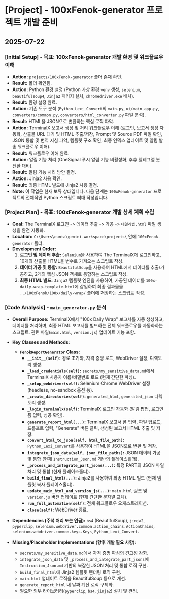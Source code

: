 # [Project] - 100xFenok-generator 프로젝트 개발 준비

## 2025-07-22

### [Initial Setup] - 목표: 100xFenok-generator 개발 환경 및 워크플로우 이해

- **Action:** `projects/100xFenok-generator` 폴더 존재 확인.
- **Result:** 폴더 확인됨.
- **Action:** Python 환경 설정 (Python 가상 환경 `venv` 생성, `selenium`, `beautifulsoup4`, `Jinja2` 패키지 설치, `chromedriver.exe` 배치).
- **Result:** 환경 설정 완료.
- **Action:** 기존 도구 분석 (`Python_Lexi_Convert`의 `main.py`, `ui/main_app.py`, `converters/common.py`, `converters/html_converter.py` 파일 분석).
- **Result:** HTML을 JSON으로 변환하는 핵심 로직 파악.
- **Action:** TerminalX 보고서 생성 및 처리 워크플로우 이해 (로그인, 보고서 생성 자동화, 산출물 URL 대기 및 HTML 추출/저장, Prompt 및 Source PDF 파일 확인, JSON 통합 및 번역 지침 파악, 템플릿 구조 확인, 최종 인덱스 업데이트 및 알림 발송 워크플로우 이해).
- **Result:** 워크플로우 이해 완료.
- **Action:** 알림 기능 처리 (OneSignal 푸시 알림 기능 비활성화, 추후 텔레그램 봇 전환 대비).
- **Result:** 알림 기능 처리 방안 결정.
- **Action:** Jinja2 사용 확인.
- **Result:** 최종 HTML 빌드에 Jinja2 사용 결정.
- **Note:** 이 작업은 현재 보류 상태입니다. 다음 단계는 `100xFenok-generator` 프로젝트의 전체적인 Python 스크립트 뼈대 작성입니다.

### [Project Plan] - 목표: 100xFenok-generator 개발 상세 계획 수립

- **Goal:** The TerminalX 로그인 -> 데이터 추출 -> 가공 -> `데일리랩.html` 파일 생성을 완전 자동화.
- **Location:** `C:\Users\eunta\gemini-workspace\projects\` 안에 `100xFenok-generator` 폴더.
- **Development Order:**
    1.  **로그인 및 데이터 추출:** `Selenium`을 사용하여 The TerminalX에 로그인하고, 10개의 산출물 HTML을 변수로 가져오는 스크립트 작성.
    2.  **데이터 가공 및 통합:** `BeautifulSoup`을 사용하여 HTML에서 데이터를 추출/가공하고, 2개의 핵심 JSON 객체로 통합하는 스크립트 작성.
    3.  **최종 HTML 빌드:** `Jinja2` 템플릿 엔진을 사용하여, 가공된 데이터를 `100x-daily-wrap-template.html`에 삽입하여 최종 결과물을 `../100xFenok/100x/daily-wrap/` 폴더에 저장하는 스크립트 작성.

### [Code Analysis] - `main_generator.py` 분석

- **Overall Purpose:** TerminalX에서 "100x Daily Wrap" 보고서를 자동 생성하고, 데이터를 처리하며, 최종 HTML 보고서를 빌드하는 전체 워크플로우를 자동화하는 스크립트. 관련 파일(`main.html`, `version.js`) 업데이트 기능 포함.

- **Key Classes and Methods:**
    - **`FenokReportGenerator` Class:**
        - **`__init__(self)`:** 경로 초기화, 자격 증명 로드, WebDriver 설정, 디렉토리 생성.
        - **`_load_credentials(self)`:** `secrets/my_sensitive_data.md`에서 TerminalX 사용자 이름/비밀번호 로드 (현재 간단한 파싱).
        - **`_setup_webdriver(self)`:** Selenium Chrome WebDriver 설정 (headless, no-sandbox 옵션 등).
        - **`_create_directories(self)`:** `generated_html`, `generated_json` 디렉토리 생성.
        - **`_login_terminalx(self)`:** TerminalX 로그인 자동화 (알림 팝업, 로그인 폼 입력, 성공 확인).
        - **`generate_report_html(...)`:** TerminalX 보고서 폼 입력, 파일 업로드, 프롬프트 입력, "Generate" 버튼 클릭, 생성된 보고서 HTML 추출 및 저장.
        - **`convert_html_to_json(self, html_file_path)`:** `Python_Lexi_Convert`를 사용하여 HTML을 JSON으로 변환 및 저장.
        - **`integrate_json_data(self, json_file_paths)`:** JSON 데이터 가공 및 통합 (현재 `Instruction_Json.md` 기반의 플레이스홀더).
        - **`_process_and_integrate_part_jsons(...)`:** 특정 PART의 JSON 파일 처리 및 통합 (현재 플레이스홀더).
        - **`build_final_html(...)`:** Jinja2를 사용하여 최종 HTML 빌드 (현재 템플릿 복사 플레이스홀더).
        - **`update_main_html_and_version_js(...)`:** `main.html` 링크 및 `version.js` 버전 업데이트 (현재 간단한 문자열 교체).
        - **`run_full_automation(self)`:** 전체 워크플로우 오케스트레이션.
        - **`close(self)`:** WebDriver 종료.

- **Dependencies (주석 처리 또는 언급):** `bs4` (BeautifulSoup), `jinja2`, `pyperclip`, `selenium.webdriver.common.action_chains.ActionChains`, `selenium.webdriver.common.keys.Keys`, `Python_Lexi_Convert`.

- **Missing/Placeholder Implementations (향후 개발 필요 사항):**
    - `secrets/my_sensitive_data.md`에서 자격 증명 파싱의 견고성 강화.
    - `integrate_json_data` 및 `_process_and_integrate_part_jsons`에 `Instruction_Json.md` 기반의 복잡한 JSON 처리 및 통합 로직 구현.
    - `build_final_html`에 Jinja2 템플릿 렌더링 로직 구현.
    - `main.html` 업데이트 로직을 BeautifulSoup 등으로 개선.
    - `generate_report_html` 내 날짜 계산 로직 구체화.
    - 필요한 외부 라이브러리(`pyperclip`, `bs4`, `jinja2`) 설치 및 관리.

